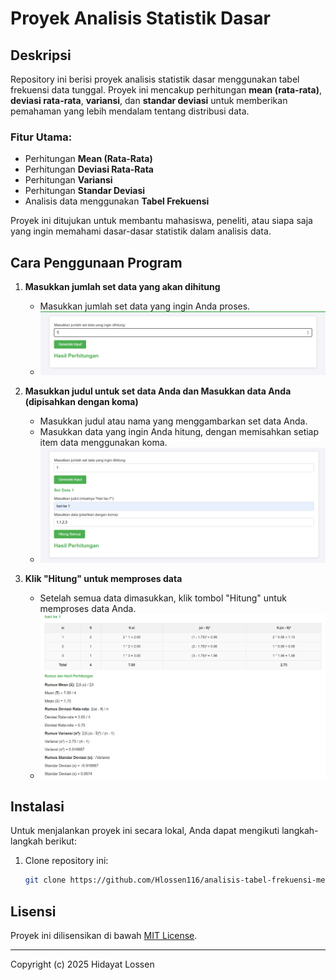# Proyek Analisis Statistik Dasar

## Deskripsi

Repository ini berisi proyek analisis statistik dasar menggunakan tabel frekuensi data tunggal. Proyek ini mencakup perhitungan **mean (rata-rata)**, **deviasi rata-rata**, **variansi**, dan **standar deviasi** untuk memberikan pemahaman yang lebih mendalam tentang distribusi data.

### Fitur Utama:
- Perhitungan **Mean (Rata-Rata)**
- Perhitungan **Deviasi Rata-Rata**
- Perhitungan **Variansi**
- Perhitungan **Standar Deviasi**
- Analisis data menggunakan **Tabel Frekuensi**

Proyek ini ditujukan untuk membantu mahasiswa, peneliti, atau siapa saja yang ingin memahami dasar-dasar statistik dalam analisis data.

## Cara Penggunaan Program

1. **Masukkan jumlah set data yang akan dihitung**
   - Masukkan jumlah set data yang ingin Anda proses.
   - ![Contoh Masukan Jumlah Set Data](Img/gambar1.png)

2. **Masukkan judul untuk set data Anda dan Masukkan data Anda (dipisahkan dengan koma)**
   - Masukkan judul atau nama yang menggambarkan set data Anda.
   - Masukkan data yang ingin Anda hitung, dengan memisahkan setiap item data menggunakan koma.
   - ![Contoh Masukan Judul Set Data](Img/gambar2.png)

3. **Klik "Hitung" untuk memproses data**
   - Setelah semua data dimasukkan, klik tombol "Hitung" untuk memproses data Anda.
   - ![Contoh Klik Hitung](Img/gambar3.png)

## Instalasi

Untuk menjalankan proyek ini secara lokal, Anda dapat mengikuti langkah-langkah berikut:

1. Clone repository ini:
   ```bash
   git clone https://github.com/Hlossen116/analisis-tabel-frekuensi-mean-variasi-standar-deviasi.git
   ```

## Lisensi

Proyek ini dilisensikan di bawah [MIT License](LICENSE).

---
Copyright (c) 2025 Hidayat Lossen
